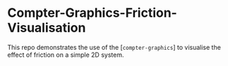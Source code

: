 # Compter-Graphics-Friction-Visualisation

This repo demonstrates the use of the [`compter-graphics`] to visualise the effect of friction on a simple 2D system.


